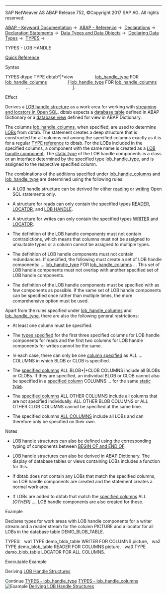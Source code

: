   

* * *

SAP NetWeaver AS ABAP Release 752, ©Copyright 2017 SAP AG. All rights reserved.

[ABAP - Keyword Documentation](javascript:call_link\('abenabap.htm'\)) →  [ABAP - Reference](javascript:call_link\('abenabap_reference.htm'\)) →  [Declarations](javascript:call_link\('abendeclarations.htm'\)) →  [Declaration Statements](javascript:call_link\('abenabap_declarations.htm'\)) →  [Data Types and Data Objects](javascript:call_link\('abentypes_and_objects.htm'\)) →  [Declaring Data Types](javascript:call_link\('abentypes_statements.htm'\)) →  [TYPES](javascript:call_link\('abaptypes.htm'\)) → 

TYPES - LOB HANDLE

[Quick Reference](javascript:call_link\('abaptypes_shortref.htm'\))

Syntax

TYPES dtype TYPE dbtab*|*view
                 [lob\_handle\_type](javascript:call_link\('abaptypes_lob_handle_type.htm'\)) FOR [lob\_handle\_columns](javascript:call_link\('abaptypes_lob_handle_columns.htm'\))
                *\[* [lob\_handle\_type](javascript:call_link\('abaptypes_lob_handle_type.htm'\)) FOR [lob\_handle\_columns](javascript:call_link\('abaptypes_lob_handle_columns.htm'\))
                 ...                                   *\]*.

Effect

Derives a [LOB handle structure](javascript:call_link\('abenlob_handle_structure_glosry.htm'\) "Glossary Entry") as a work area for working with [streaming and locators in Open SQL](javascript:call_link\('abenstreams_locators.htm'\)). dbtab expects a [database table](javascript:call_link\('abendatabase_table_glosry.htm'\) "Glossary Entry") defined in ABAP Dictionary or a [database view](javascript:call_link\('abendatabase_view_glosry.htm'\) "Glossary Entry") defined for view in ABAP Dictionary.

The columns [lob\_handle\_columns](javascript:call_link\('abaptypes_lob_handle_columns.htm'\)), when specified, are used to determine [LOBs](javascript:call_link\('abenlob_glosry.htm'\) "Glossary Entry") from dbtab. The statement creates a deep structure that is constructed for all columns not among the specified columns exactly as it is for a regular [TYPE reference](javascript:call_link\('abaptypes_referring.htm'\)) to dbtab. For the LOBs included in the specified columns, a component with the same name is created as a [LOB handle component](javascript:call_link\('abenlob_handle_component_glosry.htm'\) "Glossary Entry"). The [static type](javascript:call_link\('abenstatic_type_glosry.htm'\) "Glossary Entry") of the LOB handle components is a class or an interface determined by the specified type [lob\_handle\_type](javascript:call_link\('abaptypes_lob_handle_type.htm'\)), and is assigned to the respective specified column.

The combinations of the additions specified under [lob\_handle\_columns](javascript:call_link\('abaptypes_lob_handle_columns.htm'\)) and [lob\_handle\_type](javascript:call_link\('abaptypes_lob_handle_type.htm'\)) are determined using the following rules:

-   A LOB handle structure can be derived for either [reading](javascript:call_link\('abenopen_sql_reading.htm'\)) or [writing](javascript:call_link\('abenopen_sql_writing.htm'\)) Open SQL statements only.
    

-   A structure for reads can only contain the specified types [READER](javascript:call_link\('abaptypes_lob_handle_type.htm'\)), [LOCATOR](javascript:call_link\('abaptypes_lob_handle_type.htm'\)), and [LOB HANDLE](javascript:call_link\('abaptypes_lob_handle_type.htm'\)).

-   A structure for writes can only contain the specified types [WRITER](javascript:call_link\('abaptypes_lob_handle_type.htm'\)) and [LOCATOR](javascript:call_link\('abaptypes_lob_handle_type.htm'\)).

-   The definition of the LOB handle components must not contain contradictions, which means that columns must not be assigned to unsuitable types or a column cannot be assigned to multiple types.
    
-   The definition of LOB handle components must not contain redundancies. If specified, the following must create a set of LOB handle components:
    ... [lob\_handle\_type](javascript:call_link\('abaptypes_lob_handle_type.htm'\)) FOR [lob\_handle\_columns](javascript:call_link\('abaptypes_lob_handle_columns.htm'\)) ...
    This set of LOB handle components must not overlap with another specified set of LOB handle components.
    
-   The definition of the LOB handle components must be specified with as few components as possible. If the same set of LOB handle components can be specified once rather than multiple times, the more comprehensive option must be used.
    

Apart from the rules specified under [lob\_handle\_columns](javascript:call_link\('abaptypes_lob_handle_columns.htm'\)) and [lob\_handle\_type](javascript:call_link\('abaptypes_lob_handle_type.htm'\)), there are also the following general restrictions:

-   At least one column must be specified.
    
-   The [types specified](javascript:call_link\('abaptypes_lob_handle_type.htm'\)) for the first three specified columns for LOB handle components for reads and the first two columns for LOB handle components for writes cannot be the same.
    
-   In each case, there can only be one [column specified](javascript:call_link\('abaptypes_lob_handle_columns.htm'\)) as ALL ... COLUMNS in which BLOB or CLOB is specified.
    
-   The [specified columns](javascript:call_link\('abaptypes_lob_handle_columns.htm'\)) ALL BLOB*|*CLOB COLUMNS include all BLOBs or CLOBs. If they are specified, an individual BLOB or CLOB cannot also be specified in a [specified column](javascript:call_link\('abaptypes_lob_handle_columns.htm'\)) COLUMNS ... for the same [static type](javascript:call_link\('abaptypes_lob_handle_type.htm'\)).
    
-   The [specified columns](javascript:call_link\('abaptypes_lob_handle_columns.htm'\)) ALL OTHER COLUMNS include all columns that are not specified individually. ALL OTHER BLOB COLUMNS or ALL OTHER CLOB COLUMNS cannot be specified at the same time.
    
-   The specified columns [ALL COLUMNS](javascript:call_link\('abaptypes_lob_handle_columns.htm'\)) include all LOBs and can therefore only be specified on their own.
    

Notes

-   LOB handle structures can also be defined using the corresponding typing of components between [BEGIN OF and END OF](javascript:call_link\('abaptypes_struc.htm'\)).
    
-   LOB handle structures can also be derived in ABAP Dictionary. The display of database tables or views containing LOBs includes a function for this.
    
-   If dbtab does not contain any LOBs that match the specified columns, no LOB handle components are created and the statement creates a normal work area.
    
-   If LOBs are added to dbtab that match the [specified columns](javascript:call_link\('abaptypes_lob_handle_columns.htm'\)) ALL *\[*OTHER*\]* ..., LOB handle components are also created for these.
    

Example

Declares types for work areas with LOB handle components for a writer stream and a reader stream for the column PICTURE and a locator for all LOBs in the database table DEMO\_BLOB\_TABLE.

TYPES:
  wa1 TYPE demo\_blob\_table WRITER FOR COLUMNS picture,
  wa2 TYPE demo\_blob\_table READER FOR COLUMNS picture,
  wa3 TYPE demo\_blob\_table LOCATOR FOR ALL COLUMNS.

Executable Example

Deriving [LOB Handle Structures](javascript:call_link\('abentypes_lob_handle_abexa.htm'\))

Continue
[TYPES - lob\_handle\_type](javascript:call_link\('abaptypes_lob_handle_type.htm'\))
[TYPES - lob\_handle\_columns](javascript:call_link\('abaptypes_lob_handle_columns.htm'\))
![Example](exa.gif "Example") [Deriving LOB Handle Structures](javascript:call_link\('abentypes_lob_handle_abexa.htm'\))